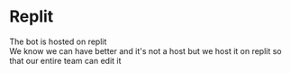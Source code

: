 # Replit
The bot is hosted on replit
<br>
We know we can have better and it's not a host but we host it on replit so that our entire team can edit it
